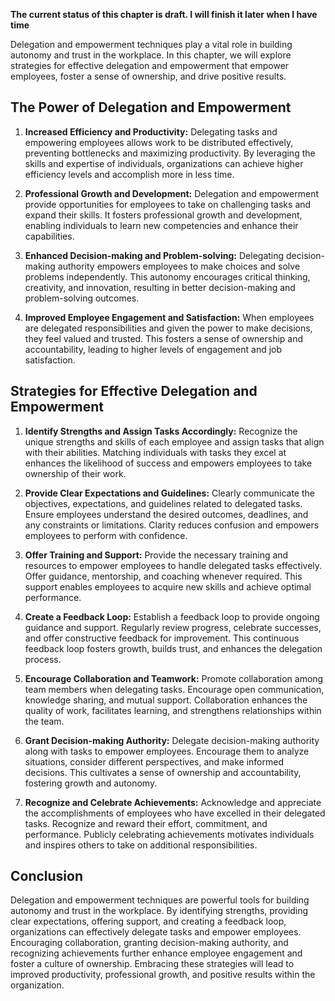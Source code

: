 **The current status of this chapter is draft. I will finish it later when I have time**

Delegation and empowerment techniques play a vital role in building autonomy and trust in the workplace. In this chapter, we will explore strategies for effective delegation and empowerment that empower employees, foster a sense of ownership, and drive positive results.

The Power of Delegation and Empowerment
---------------------------------------

1. **Increased Efficiency and Productivity:** Delegating tasks and empowering employees allows work to be distributed effectively, preventing bottlenecks and maximizing productivity. By leveraging the skills and expertise of individuals, organizations can achieve higher efficiency levels and accomplish more in less time.

2. **Professional Growth and Development:** Delegation and empowerment provide opportunities for employees to take on challenging tasks and expand their skills. It fosters professional growth and development, enabling individuals to learn new competencies and enhance their capabilities.

3. **Enhanced Decision-making and Problem-solving:** Delegating decision-making authority empowers employees to make choices and solve problems independently. This autonomy encourages critical thinking, creativity, and innovation, resulting in better decision-making and problem-solving outcomes.

4. **Improved Employee Engagement and Satisfaction:** When employees are delegated responsibilities and given the power to make decisions, they feel valued and trusted. This fosters a sense of ownership and accountability, leading to higher levels of engagement and job satisfaction.

Strategies for Effective Delegation and Empowerment
---------------------------------------------------

1. **Identify Strengths and Assign Tasks Accordingly:** Recognize the unique strengths and skills of each employee and assign tasks that align with their abilities. Matching individuals with tasks they excel at enhances the likelihood of success and empowers employees to take ownership of their work.

2. **Provide Clear Expectations and Guidelines:** Clearly communicate the objectives, expectations, and guidelines related to delegated tasks. Ensure employees understand the desired outcomes, deadlines, and any constraints or limitations. Clarity reduces confusion and empowers employees to perform with confidence.

3. **Offer Training and Support:** Provide the necessary training and resources to empower employees to handle delegated tasks effectively. Offer guidance, mentorship, and coaching whenever required. This support enables employees to acquire new skills and achieve optimal performance.

4. **Create a Feedback Loop:** Establish a feedback loop to provide ongoing guidance and support. Regularly review progress, celebrate successes, and offer constructive feedback for improvement. This continuous feedback loop fosters growth, builds trust, and enhances the delegation process.

5. **Encourage Collaboration and Teamwork:** Promote collaboration among team members when delegating tasks. Encourage open communication, knowledge sharing, and mutual support. Collaboration enhances the quality of work, facilitates learning, and strengthens relationships within the team.

6. **Grant Decision-making Authority:** Delegate decision-making authority along with tasks to empower employees. Encourage them to analyze situations, consider different perspectives, and make informed decisions. This cultivates a sense of ownership and accountability, fostering growth and autonomy.

7. **Recognize and Celebrate Achievements:** Acknowledge and appreciate the accomplishments of employees who have excelled in their delegated tasks. Recognize and reward their effort, commitment, and performance. Publicly celebrating achievements motivates individuals and inspires others to take on additional responsibilities.

Conclusion
----------

Delegation and empowerment techniques are powerful tools for building autonomy and trust in the workplace. By identifying strengths, providing clear expectations, offering support, and creating a feedback loop, organizations can effectively delegate tasks and empower employees. Encouraging collaboration, granting decision-making authority, and recognizing achievements further enhance employee engagement and foster a culture of ownership. Embracing these strategies will lead to improved productivity, professional growth, and positive results within the organization.
